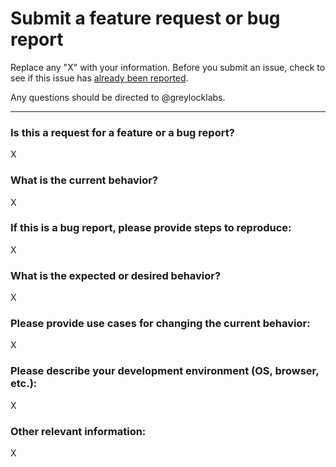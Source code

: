 # Submit a feature request or bug report

Replace any "X" with your information. Before you submit an issue,
check to see if this issue has [already been reported][1].

Any questions should be directed to @greylocklabs.

---

### Is this a request for a feature or a bug report?

X

### What is the current behavior?

X

### If this is a bug report, please provide steps to reproduce:

X

### What is the expected or desired behavior?

X

### Please provide use cases for changing the current behavior:

X

### Please describe your development environment (OS, browser, etc.):

X

### Other relevant information:

X

[1]: https://github.com/greylocklabs/js/issues
